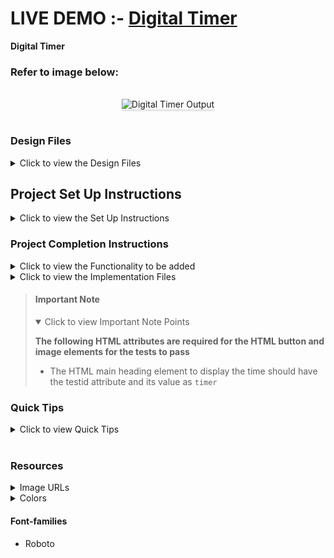 # LIVE DEMO :- <a href=""> Digital Timer</a>

**Digital Timer**

### Refer to image below:

<br/>
<div style="text-align: center;">
    <img src="https://assets.ccbp.in/frontend/content/react-js/digital-timer-output.gif" alt="Digital Timer Output" style="max-width:70%;box-shadow:0 2.8px 2.2px rgba(0, 0, 0, 0.12)" />
</div>
<br/>

### Design Files

<details>
<summary>Click to view the Design Files</summary>

- [Extra Small (Size < 576px), Small (Size >= 576px)](https://assets.ccbp.in/frontend/content/react-js/digital-timer-sm-output.png)
- [Medium (Size >= 768px), Large (Size >= 992px) and Extra Large (Size >= 1200px)](https://assets.ccbp.in/frontend/content/react-js/digital-timer-lg-output.png)

</details>

## Project Set Up Instructions

<details>
<summary>Click to view the Set Up Instructions</summary>

- Download dependencies by running `npm install`
- Start up the app using `npm start`
</details>

### Project Completion Instructions

<details>
<summary>Click to view the Functionality to be added</summary>

#### Add Functionality

The app must have the following functionalities

- When the **Start** button is clicked
  - The **Start** text should change to **Pause** text
  - The **play icon** should be replaced by **pause icon**
  - The **Timer** status should change to **Running**
  - The **Timer** should start running backward from the timer limit value set
  - If the **Timer** has been paused after starting, it should resume from where it was paused
  - Both the **Plus** and **Minus** buttons should be disabled
- When the **Pause** button is clicked
  - The **Pause** text should change to **Start** text
  - The **pause icon** should be replaced by **play icon**
  - The **Timer** should stop running backward
  - The **Timer** status should change to **Paused**
  - Both the **Plus** and **Minus** buttons should be disabled
- When the button with **Plus** is clicked
  - The timer limit value should increase by 1 minute
  - The **Timer** should display time with the increased timer limit value
- When the button with **Minus** is clicked
  - The timer limit value should decrease by 1 minute
  - The **Timer** should display time with the decreased timer limit value
- When the timer limit value is modified by clicking **Plus** or **Minus** button then the clicking on **Start** button should start the Timer with modified value
- When the **Timer** ends (displays **00:00**)
  - The **Pause** text should change to **Start** text
  - The **pause icon** should be replaced by **play icon**
  - The **Timer** should stop running backward
  - The **Timer** status should change to **Paused**
- After completion of **Timer**, when the **Start** button is clicked
  - The **Start** text should change to **Pause** text
  - The **play icon** should be replaced by **pause icon**
  - The **Timer** should start running backward from the current timer limit value.
  - The **Timer** status should change to **Running**
- When the **Reset** button is clicked then
  - The **Pause** text should change to **Start** text
  - The **pause icon** should be replaced by **play icon**
  - The **Timer** should stop running backward
  - The **Timer** status should change to **Paused**
  - Initial **Timer** limit value should be displayed
  - Both the **Plus** and **Minus** buttons should be enabled

</details>

<details>
<summary>Click to view the Implementation Files</summary>

- Your task is to complete the implementation of
  - `src/components/DigitalTimer/index.js`
  - `src/components/DigitalTimer/index.css`

</details>

> #### Important Note
>
> <details open>
> <summary>Click to view Important Note Points</summary>
>
> **The following HTML attributes are required for the HTML button and image elements for the tests to pass**
>
> - The HTML main heading element to display the time should have the testid attribute and its value as `timer`
> </details>

### Quick Tips

<details>
<summary>Click to view Quick Tips</summary>

- You can use the below box-shadow CSS property to apply box-shadow effect to
  the containers,

  ```
    box-shadow: 0px 8px 40px rgba(7, 7, 7, 0.08);

  ```

- The floor() method rounds a number **DOWNWARDS** to the nearest integer, and
  returns the result.
  ```
  console.log(Math.floor(5.95)); // output: 5
  ```
- You can use the `background-position` property to set the starting position of a background image.
  ```
  background-position: center;
  ```

</details>
<br/>

### Resources

<details>
<summary>Image URLs</summary>

#### Images

- [https://assets.ccbp.in/frontend/react-js/digital-timer-elapsed-bg.png](https://assets.ccbp.in/frontend/react-js/digital-timer-elapsed-bg.png)
- [https://assets.ccbp.in/frontend/react-js/play-icon-img.png](https://assets.ccbp.in/frontend/react-js/play-icon-img.png) alt text should be `play icon`
- [https://assets.ccbp.in/frontend/react-js/pause-icon-img.png](https://assets.ccbp.in/frontend/react-js/pause-icon-img.png) alt text should be `pause icon`
- [https://assets.ccbp.in/frontend/react-js/reset-icon-img.png](https://assets.ccbp.in/frontend/react-js/reset-icon-img.png) alt text should be `reset icon`
</details>

<details>
<summary>Colors</summary>

#### Colors

<div style="background-color: #ffffff ; width: 150px; padding: 10px; color: black">Hex: #ffffff</div>
<div style="background-color: #cffcf1 ; width: 150px; padding: 10px; color: black">Hex: #cffcf1</div>
<div style="background-color: #1e293b ; width: 150px; padding: 10px; color: white">Hex: #1e293b</div>
<div style="background-color: #0f172a ; width: 150px; padding: 10px; color: white">Hex: #0f172a</div>
<div style="background-color: #defafe ; width: 150px; padding: 10px; color: black">Hex: #defafe</div>
<div style="background-color: #00d9f5 ; width: 150px; padding: 10px; color: white">Hex: #00d9f5</div>

</details>

#### Font-families

- Roboto
